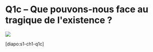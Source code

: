 # Q1c – Que pouvons-nous face au tragique de l'existence ?

![](https://github.com/eyssette/images/blob/main/img/vanit%C3%A9.jpg?raw=true)

[diapo:s1-ch1-q1c]